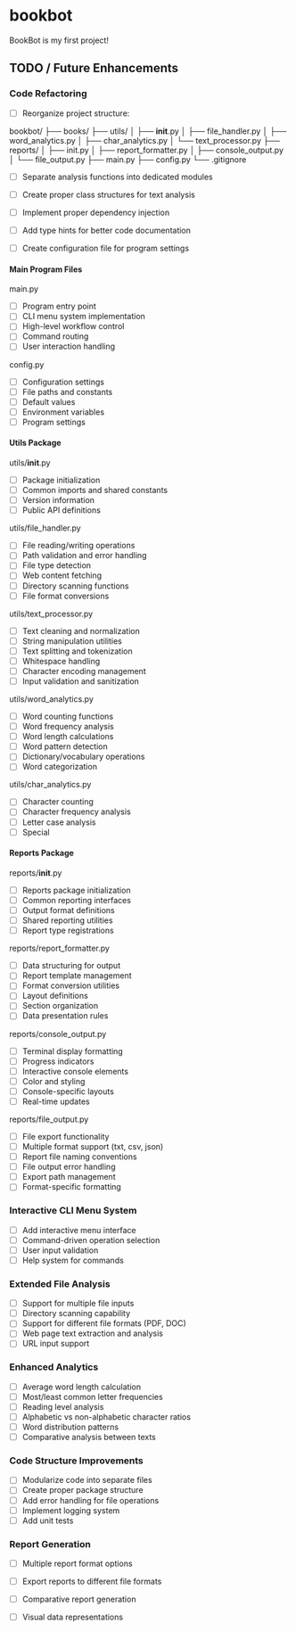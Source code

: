 # bookbot
BookBot is my first project!

## TODO / Future Enhancements

### Code Refactoring
- [ ] Reorganize project structure:

bookbot/
├── books/
├── utils/
│ ├── __init__.py
│ ├── file_handler.py
│ ├── word_analytics.py
│ ├── char_analytics.py
│ └── text_processor.py
├── reports/
│ ├── init.py
│ ├── report_formatter.py
│ ├── console_output.py
│ └── file_output.py
├── main.py
├── config.py
└── .gitignore

- [ ] Separate analysis functions into dedicated modules
- [ ] Create proper class structures for text analysis
- [ ] Implement proper dependency injection
- [ ] Add type hints for better code documentation
- [ ] Create configuration file for program settings


#### Main Program Files
main.py
- [ ] Program entry point
- [ ] CLI menu system implementation
- [ ] High-level workflow control
- [ ] Command routing
- [ ] User interaction handling

config.py
- [ ] Configuration settings
- [ ] File paths and constants
- [ ] Default values
- [ ] Environment variables
- [ ] Program settings

#### Utils Package
utils/__init__.py
- [ ] Package initialization
- [ ] Common imports and shared constants
- [ ] Version information
- [ ] Public API definitions

utils/file_handler.py
- [ ] File reading/writing operations
- [ ] Path validation and error handling
- [ ] File type detection
- [ ] Web content fetching
- [ ] Directory scanning functions
- [ ] File format conversions

utils/text_processor.py
- [ ] Text cleaning and normalization
- [ ] String manipulation utilities
- [ ] Text splitting and tokenization
- [ ] Whitespace handling
- [ ] Character encoding management
- [ ] Input validation and sanitization

utils/word_analytics.py
- [ ] Word counting functions
- [ ] Word frequency analysis
- [ ] Word length calculations
- [ ] Word pattern detection
- [ ] Dictionary/vocabulary operations
- [ ] Word categorization

utils/char_analytics.py
- [ ] Character counting
- [ ] Character frequency analysis
- [ ] Letter case analysis
- [ ] Special

#### Reports Package
reports/__init__.py
- [ ] Reports package initialization
- [ ] Common reporting interfaces
- [ ] Output format definitions
- [ ] Shared reporting utilities
- [ ] Report type registrations

reports/report_formatter.py
- [ ] Data structuring for output
- [ ] Report template management
- [ ] Format conversion utilities
- [ ] Layout definitions
- [ ] Section organization
- [ ] Data presentation rules

reports/console_output.py
- [ ] Terminal display formatting
- [ ] Progress indicators
- [ ] Interactive console elements
- [ ] Color and styling
- [ ] Console-specific layouts
- [ ] Real-time updates

reports/file_output.py
- [ ] File export functionality
- [ ] Multiple format support (txt, csv, json)
- [ ] Report file naming conventions
- [ ] File output error handling
- [ ] Export path management
- [ ] Format-specific formatting

### Interactive CLI Menu System
- [ ] Add interactive menu interface
- [ ] Command-driven operation selection
- [ ] User input validation
- [ ] Help system for commands

### Extended File Analysis
- [ ] Support for multiple file inputs
- [ ] Directory scanning capability
- [ ] Support for different file formats (PDF, DOC)
- [ ] Web page text extraction and analysis
- [ ] URL input support

### Enhanced Analytics
- [ ] Average word length calculation
- [ ] Most/least common letter frequencies
- [ ] Reading level analysis
- [ ] Alphabetic vs non-alphabetic character ratios
- [ ] Word distribution patterns
- [ ] Comparative analysis between texts

### Code Structure Improvements
- [ ] Modularize code into separate files
- [ ] Create proper package structure
- [ ] Add error handling for file operations
- [ ] Implement logging system
- [ ] Add unit tests

### Report Generation
- [ ] Multiple report format options
- [ ] Export reports to different file formats
- [ ] Comparative report generation
- [ ] Visual data representations


